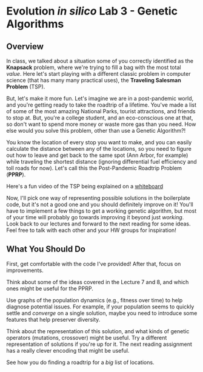 # Evolution *in silico* Lab 3 - Genetic Algorithms

## Overview
In class, we talked about a situation some of you correctly identified as the **Knapsack** problem, where we're trying to fill a bag with the most total *value*. Here let's start playing with a different classic problem in computer science (that has many many practical uses), the **Traveling Salesman Problem** (TSP). 

But, let's make it more fun. Let's imagine we are in a post-pandemic world, and you're getting ready to take the roadtrip of a lifetime. You've made a list of some of the most amazing National Parks, tourist attractions, and friends to stop at. But, you're a college student, and an eco-conscious one at that, so don't want to spend more money or waste more gas than you need. How else would you solve this problem, other than use a Genetic Algorithm?! 

You know the location of every stop you want to make, and you can easily calculate the distance between any of the locations, so you need to figure out how to leave and get back to the same spot (Ann Arbor, for example) while traveling the shortest distance (ignoring differential fuel efficiency and toll roads for now). Let's call this the Post-Pandemic Roadtrip Problem (**PPRP**). 

Here's a fun video of the TSP being explained on a [whiteboard](https://www.youtube.com/watch?v=CPetTODX-FA)

Now, I'll pick one way of representing possible solutions in the boilerplate code, but it's not a good one and you should definitely improve on it! You'll have to implement a few things to get a working genetic algorithm, but most of your time will probably go towards improving it beyond just *working*. Look back to our lectures and forward to the next reading for some ideas. Feel free to talk with each other and your HW groups for inspiration!

## What You Should Do
First, get comfortable with the code I've provided! After that, focus on improvements. 

Think about some of the ideas covered in the Lecture 7 and 8, and which ones might be useful for the PPRP. 

Use graphs of the population dynamics (e.g., fitness over time) to help diagnose potential issues. For example, if your population seems to quickly settle and *converge* on a single solution, maybe you need to introduce some features that help preserver diversity. 

Think about the representation of this solution, and what kinds of genetic operators (mutations, crossover) might be useful. Try a different representation of solutions if you're up for it. The next reading assignment has a really clever encoding that might be useful. 

See how you do finding a roadtrip for a *big* list of locations.